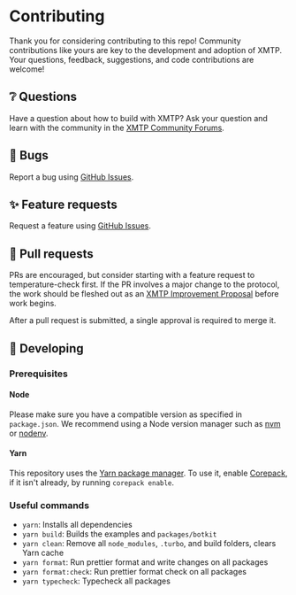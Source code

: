 # Contributing

Thank you for considering contributing to this repo! Community contributions like yours are key to the development and adoption of XMTP. Your questions, feedback, suggestions, and code contributions are welcome!

## ❔ Questions

Have a question about how to build with XMTP? Ask your question and learn with the community in the [XMTP Community Forums](https://community.xmtp.org/).

## 🐞 Bugs

Report a bug using [GitHub Issues](https://github.com/xmtp/botkit/issues).

## ✨ Feature requests

Request a feature using [GitHub Issues](https://github.com/xmtp/botkit/issues).

## 🔀 Pull requests

PRs are encouraged, but consider starting with a feature request to temperature-check first. If the PR involves a major change to the protocol, the work should be fleshed out as an [XMTP Improvement Proposal](https://community.xmtp.org/t/xip-0-xip-purpose-process-guidelines/475) before work begins.

After a pull request is submitted, a single approval is required to merge it.

## 🔧 Developing

### Prerequisites

#### Node

Please make sure you have a compatible version as specified in `package.json`. We recommend using a Node version manager such as [nvm](https://github.com/nvm-sh/nvm) or [nodenv](https://github.com/nodenv/nodenv).

#### Yarn

This repository uses the [Yarn package manager](https://yarnpkg.com/). To use it, enable [Corepack](https://yarnpkg.com/corepack), if it isn't already, by running `corepack enable`.

### Useful commands

- `yarn`: Installs all dependencies
- `yarn build`: Builds the examples and `packages/botkit`
- `yarn clean`: Remove all `node_modules`, `.turbo`, and build folders, clears Yarn cache
- `yarn format`: Run prettier format and write changes on all packages
- `yarn format:check`: Run prettier format check on all packages
- `yarn typecheck`: Typecheck all packages
